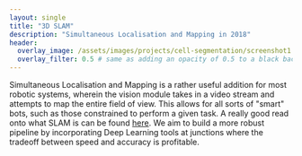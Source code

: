 ```yaml
---
layout: single
title: "3D SLAM"
description: "Simultaneous Localisation and Mapping in 2018"
header:
  overlay_image: /assets/images/projects/cell-segmentation/screenshot1.png
  overlay_filter: 0.5 # same as adding an opacity of 0.5 to a black background
---
```


Simultaneous Localisation and Mapping is a rather useful addition for most robotic systems, wherein the vision module takes in a video stream and attempts to map the entire field of view. This allows for all sorts of "smart" bots, such as those constrained to perform a given task. A really good read onto what SLAM is can be found [here](https://nicolovaligi.com/deep-learning-robotics-slam.html). We aim to build a more robust pipeline by incorporating Deep Learning tools at junctions where the tradeoff between speed and accuracy is profitable.
